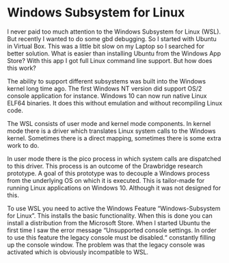 # Windows Subsystem for Linux

I never paid too much attention to the Windows Subsystem for Linux (WSL). But recently I wanted to do some gbd debugging. So I started with Ubuntu in Virtual Box. This was a little bit slow on my  Laptop so I searched for better solution.  What is easier than installing Ubuntu from the Windows App Store? With this app I got full Linux command line support. But how does this work?

The ability to support different subsystems was built into the Windows kernel long time ago. The first Windows NT version did support OS/2 console application for instance. Windows 10 can now run native Linux ELF64 binaries. It does this without emulation and without recompiling Linux code.

The WSL consists of user mode and kernel mode components. In kernel mode there is a driver which translates Linux system calls to the Windows kernel. Sometimes there is a direct mapping, sometimes there is some extra work to do. 

In user mode there is the pico process in which system calls are dispatched to this driver. This process is an outcome of the Drawbridge research prototype. A goal of this prototype was to decouple a Windows process from the underlying OS on which it is executed. This is tailor-made for running Linux applications on Windows 10. Although it was not designed for this.

To use WSL you need to active the Windows Feature “Windows-Subsystem for Linux”. This installs the basic functionality. When this is done you can install a distribution from the Microsoft Store. When I started Ubuntu the first time I saw the error message “Unsupported console settings. In order to use this feature the legacy console must be disabled.“ constantly filling up the console window. The problem was that the legacy console was activated which is obviously incompatible to WSL.